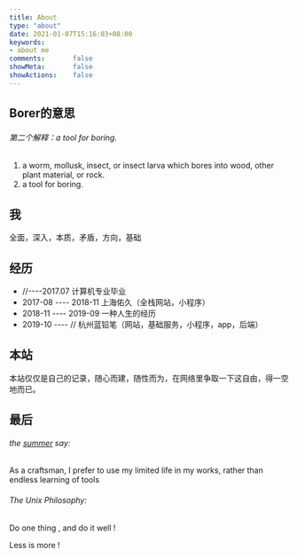 ```yaml
---
title: About
type: "about"
date: 2021-01-07T15:16:03+08:00
keywords:
- about me
comments:       false
showMeta:       false
showActions:    false
---
```


## Borer的意思

###### 第二个解释：a tool for boring.

1. a worm, mollusk, insect, or insect larva which bores into wood, other plant material, or rock.
2. a tool for boring.

## 我

全面，深入，本质，矛盾，方向，基础

## 经历

- //----2017.07 计算机专业毕业
- 2017-08 ---- 2018-11 上海佑久（全栈网站，小程序）
- 2018-11 ---- 2019-09 一种人生的经历
- 2019-10 ---- // 杭州蓝铅笔（网站，基础服务，小程序，app，后端）

## 本站
本站仅仅是自己的记录，随心而建，随性而为，在网络里争取一下这自由，得一空地而已。

## 最后

###### the [summer](https://learnku.com/users/1) say:

As a craftsman, I prefer to use my limited life in my works, rather than endless learning of tools

###### The Unix Philosophy:

Do one thing , and do it well !

Less is more !

